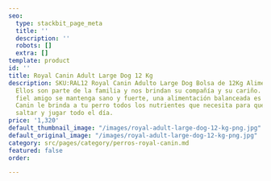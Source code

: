 ```yaml
---
seo:
  type: stackbit_page_meta
  title: ''
  description: ''
  robots: []
  extra: []
template: product
id: ''
title: Royal Canin Adult Large Dog 12 Kg
description: SKU:RAL12 Royal Canin Adulto Large Dog Bolsa de 12Kg Alimento Premium.
  Ellos son parte de la familia y nos brindan su compañía y su cariño. Para que tu
  fiel amigo se mantenga sano y fuerte, una alimentación balanceada es esencial. Royal
  Canin le brinda a tu perro todos los nutrientes que necesita para que pueda correr,
  saltar y jugar todo el día.
price: '1,320'
default_thumbnail_image: "/images/royal-adult-large-dog-12-kg-png.jpg"
default_original_image: "/images/royal-adult-large-dog-12-kg-png.jpg"
category: src/pages/category/perros-royal-canin.md
featured: false
order: 

---
```

